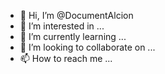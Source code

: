 - 👋 Hi, I’m @DocumentAlcion
- 👀 I’m interested in ...
- 🌱 I’m currently learning ...
- 💞️ I’m looking to collaborate on ...
- 📫 How to reach me ...

<!---
DocumentAlcion/DocumentAlcion is a ✨ special ✨ repository because its `README.md` (this file) appears on your GitHub profile.
You can click the Preview link to take a look at your changes.
--->
